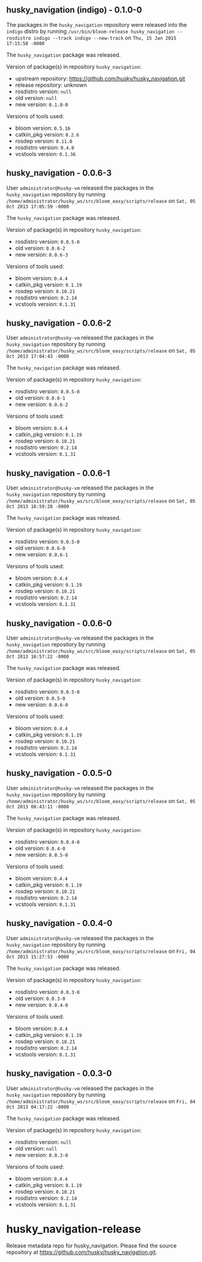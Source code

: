 ## husky_navigation (indigo) - 0.1.0-0

The packages in the `husky_navigation` repository were released into the `indigo` distro by running `/usr/bin/bloom-release husky_navigation --rosdistro indigo --track indigo --new-track` on `Thu, 15 Jan 2015 17:15:58 -0000`

The `husky_navigation` package was released.

Version of package(s) in repository `husky_navigation`:
- upstream repository: https://github.com/husky/husky_navigation.git
- release repository: unknown
- rosdistro version: `null`
- old version: `null`
- new version: `0.1.0-0`

Versions of tools used:
- bloom version: `0.5.16`
- catkin_pkg version: `0.2.6`
- rosdep version: `0.11.0`
- rosdistro version: `0.4.0`
- vcstools version: `0.1.36`


## husky_navigation - 0.0.6-3

User `administrator@husky-vm` released the packages in the `husky_navigation` repository by running `/home/administrator/husky_ws/src/bloom_easy/scripts/release` on `Sat, 05 Oct 2013 17:05:59 -0000`

The `husky_navigation` package was released.

Version of package(s) in repository `husky_navigation`:
- rosdistro version: `0.0.5-0`
- old version: `0.0.6-2`
- new version: `0.0.6-3`

Versions of tools used:
- bloom version: `0.4.4`
- catkin_pkg version: `0.1.19`
- rosdep version: `0.10.21`
- rosdistro version: `0.2.14`
- vcstools version: `0.1.31`


## husky_navigation - 0.0.6-2

User `administrator@husky-vm` released the packages in the `husky_navigation` repository by running `/home/administrator/husky_ws/src/bloom_easy/scripts/release` on `Sat, 05 Oct 2013 17:04:43 -0000`

The `husky_navigation` package was released.

Version of package(s) in repository `husky_navigation`:
- rosdistro version: `0.0.5-0`
- old version: `0.0.6-1`
- new version: `0.0.6-2`

Versions of tools used:
- bloom version: `0.4.4`
- catkin_pkg version: `0.1.19`
- rosdep version: `0.10.21`
- rosdistro version: `0.2.14`
- vcstools version: `0.1.31`


## husky_navigation - 0.0.6-1

User `administrator@husky-vm` released the packages in the `husky_navigation` repository by running `/home/administrator/husky_ws/src/bloom_easy/scripts/release` on `Sat, 05 Oct 2013 16:59:28 -0000`

The `husky_navigation` package was released.

Version of package(s) in repository `husky_navigation`:
- rosdistro version: `0.0.5-0`
- old version: `0.0.6-0`
- new version: `0.0.6-1`

Versions of tools used:
- bloom version: `0.4.4`
- catkin_pkg version: `0.1.19`
- rosdep version: `0.10.21`
- rosdistro version: `0.2.14`
- vcstools version: `0.1.31`


## husky_navigation - 0.0.6-0

User `administrator@husky-vm` released the packages in the `husky_navigation` repository by running `/home/administrator/husky_ws/src/bloom_easy/scripts/release` on `Sat, 05 Oct 2013 16:57:22 -0000`

The `husky_navigation` package was released.

Version of package(s) in repository `husky_navigation`:
- rosdistro version: `0.0.5-0`
- old version: `0.0.5-0`
- new version: `0.0.6-0`

Versions of tools used:
- bloom version: `0.4.4`
- catkin_pkg version: `0.1.19`
- rosdep version: `0.10.21`
- rosdistro version: `0.2.14`
- vcstools version: `0.1.31`


## husky_navigation - 0.0.5-0

User `administrator@husky-vm` released the packages in the `husky_navigation` repository by running `/home/administrator/husky_ws/src/bloom_easy/scripts/release` on `Sat, 05 Oct 2013 08:43:11 -0000`

The `husky_navigation` package was released.

Version of package(s) in repository `husky_navigation`:
- rosdistro version: `0.0.4-0`
- old version: `0.0.4-0`
- new version: `0.0.5-0`

Versions of tools used:
- bloom version: `0.4.4`
- catkin_pkg version: `0.1.19`
- rosdep version: `0.10.21`
- rosdistro version: `0.2.14`
- vcstools version: `0.1.31`


## husky_navigation - 0.0.4-0

User `administrator@husky-vm` released the packages in the `husky_navigation` repository by running `/home/administrator/husky_ws/src/bloom_easy/scripts/release` on `Fri, 04 Oct 2013 15:27:53 -0000`

The `husky_navigation` package was released.

Version of package(s) in repository `husky_navigation`:
- rosdistro version: `0.0.3-0`
- old version: `0.0.3-0`
- new version: `0.0.4-0`

Versions of tools used:
- bloom version: `0.4.4`
- catkin_pkg version: `0.1.19`
- rosdep version: `0.10.21`
- rosdistro version: `0.2.14`
- vcstools version: `0.1.31`


## husky_navigation - 0.0.3-0

User `administrator@husky-vm` released the packages in the `husky_navigation` repository by running `/home/administrator/husky_ws/src/bloom_easy/scripts/release` on `Fri, 04 Oct 2013 04:17:22 -0000`

The `husky_navigation` package was released.

Version of package(s) in repository `husky_navigation`:
- rosdistro version: `null`
- old version: `null`
- new version: `0.0.3-0`

Versions of tools used:
- bloom version: `0.4.4`
- catkin_pkg version: `0.1.19`
- rosdep version: `0.10.21`
- rosdistro version: `0.2.14`
- vcstools version: `0.1.31`


husky_navigation-release
========================

Release metadata repo for husky_navigation. Please find the source repository at https://github.com/husky/husky_navigation.git.
